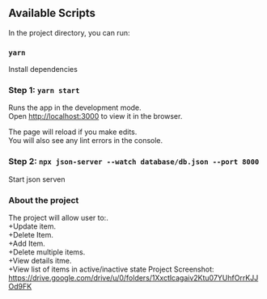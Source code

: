 ## Available Scripts

In the project directory, you can run:
### `yarn`
Install dependencies
### Step 1: `yarn start`

Runs the app in the development mode.\
Open [http://localhost:3000](http://localhost:3000) to view it in the browser.

The page will reload if you make edits.\
You will also see any lint errors in the console.

### Step 2: `npx json-server --watch database/db.json --port 8000`
Start json serven

### About the project
The project will allow user to:.\
+Update item.\
+Delete Item.\
+Add Item.\
+Delete multiple items.\
+View details itme.\
+View list of items in active/inactive state
Project Screenshot:
https://drive.google.com/drive/u/0/folders/1Xxctlcagaiv2Ktu07YUhfOrrKJJOd9FK
